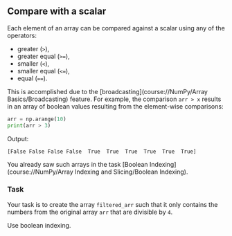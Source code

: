 ## Compare with a scalar

Each element of an array can be compared against a scalar using any of the operators:
- greater (`>`),
- greater equal (`>=`), 
- smaller (`<`), 
- smaller equal (`<=`),
- equal (`==`).

This is accomplished due to the [broadcasting](course://NumPy/Array Basics/Broadcasting) feature. 
For example, the comparison `arr > x` results in an array of boolean values resulting from the element-wise comparisons:
```python
arr = np.arange(10)
print(arr > 3)
```
Output:
```text
[False False False False  True  True  True  True  True  True]
```
You already saw such arrays in the task [Boolean Indexing](course://NumPy/Array Indexing and Slicing/Boolean Indexing).

### Task
Your task is to create the array `filtered_arr` such that it only contains the numbers from the original
array `arr` that are divisible by `4`.

<div class="hint">Use boolean indexing.</div>